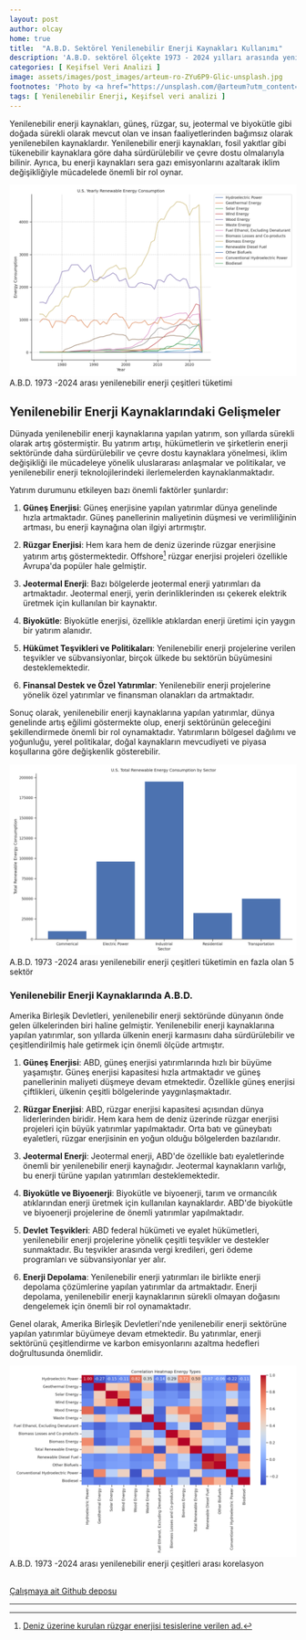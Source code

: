 ```yaml
---
layout: post
author: olcay
home: true
title:  "A.B.D. Sektörel Yenilenebilir Enerji Kaynakları Kullanımı"
description: 'A.B.D. sektörel ölçekte 1973 - 2024 yılları arasında yenilenebilir enerji kaynaklarının kullanımına ait inceleme.'
categories: [ Keşifsel Veri Analizi ]
image: assets/images/post_images/arteum-ro-ZYu6P9-Glic-unsplash.jpg
footnotes: 'Photo by <a href="https://unsplash.com/@arteum?utm_content=creditCopyText&utm_medium=referral&utm_source=unsplash">Arteum.ro</a> on <a href="https://unsplash.com/photos/photo-of-wind-turbines-on-green-grass-ZYu6P9-Glic?utm_content=creditCopyText&utm_medium=referral&utm_source=unsplash">Unsplash</a>'
tags: [ Yenilenebilir Enerji, Keşifsel veri analizi ]
---
```


Yenilenebilir enerji kaynakları, güneş, rüzgar, su, jeotermal ve biyokütle gibi doğada sürekli olarak mevcut olan ve insan faaliyetlerinden bağımsız olarak yenilenebilen kaynaklardır. Yenilenebilir enerji kaynakları, fosil yakıtlar gibi tükenebilir kaynaklara göre daha sürdürülebilir ve çevre dostu olmalarıyla bilinir. Ayrıca, bu enerji kaynakları sera gazı emisyonlarını azaltarak iklim değişikliğiyle mücadelede önemli bir rol oynar.

<img src="/assets/images/post_images/us_yearly_r_energy_consumption.png" class="img-thumbnail" alt="A.B.D. 1973 -2024 arası yenilenebilir enerji çeşitleri tüketimi">
<figcaption class="footnotes text-center" data-selectable-paragraph="">A.B.D. 1973 -2024 arası yenilenebilir enerji çeşitleri tüketimi</figcaption>

## Yenilenebilir Enerji Kaynaklarındaki Gelişmeler

Dünyada yenilenebilir enerji kaynaklarına yapılan yatırım, son yıllarda sürekli olarak artış göstermiştir. Bu yatırım artışı, hükümetlerin ve şirketlerin enerji sektöründe daha sürdürülebilir ve çevre dostu kaynaklara yönelmesi, iklim değişikliği ile mücadeleye yönelik uluslararası anlaşmalar ve politikalar, ve yenilenebilir enerji teknolojilerindeki ilerlemelerden kaynaklanmaktadır.

Yatırım durumunu etkileyen bazı önemli faktörler şunlardır:

1. **Güneş Enerjisi**: Güneş enerjisine yapılan yatırımlar dünya genelinde hızla artmaktadır. Güneş panellerinin maliyetinin düşmesi ve verimliliğinin artması, bu enerji kaynağına olan ilgiyi artırmıştır.

2. **Rüzgar Enerjisi**: Hem kara hem de deniz üzerinde rüzgar enerjisine yatırım artış göstermektedir. Offshore[^1] rüzgar enerjisi projeleri özellikle Avrupa'da popüler hale gelmiştir.

3. **Jeotermal Enerji**: Bazı bölgelerde jeotermal enerji yatırımları da artmaktadır. Jeotermal enerji, yerin derinliklerinden ısı çekerek elektrik üretmek için kullanılan bir kaynaktır.

4. **Biyokütle**: Biyokütle enerjisi, özellikle atıklardan enerji üretimi için yaygın bir yatırım alanıdır.

5. **Hükümet Teşvikleri ve Politikaları**: Yenilenebilir enerji projelerine verilen teşvikler ve sübvansiyonlar, birçok ülkede bu sektörün büyümesini desteklemektedir.

6. **Finansal Destek ve Özel Yatırımlar**: Yenilenebilir enerji projelerine yönelik özel yatırımlar ve finansman olanakları da artmaktadır.

Sonuç olarak, yenilenebilir enerji kaynaklarına yapılan yatırımlar, dünya genelinde artış eğilimi göstermekte olup, enerji sektörünün geleceğini şekillendirmede önemli bir rol oynamaktadır. Yatırımların bölgesel dağılımı ve yoğunluğu, yerel politikalar, doğal kaynakların mevcudiyeti ve piyasa koşullarına göre değişkenlik gösterebilir.

<img src="/assets/images/post_images/us_total_r_energy_consumption_by_sector.png" class="img-thumbnail" alt="A.B.D. 1973 -2024 arası yenilenebilir enerji çeşitleri tüketimin en fazla olan 5 sektör">
<figcaption class="footnotes text-center" data-selectable-paragraph="">A.B.D. 1973 -2024 arası yenilenebilir enerji çeşitleri tüketimin en fazla olan 5 sektör</figcaption>

### Yenilenebilir Enerji Kaynaklarında A.B.D.

Amerika Birleşik Devletleri, yenilenebilir enerji sektöründe dünyanın önde gelen ülkelerinden biri haline gelmiştir. Yenilenebilir enerji kaynaklarına yapılan yatırımlar, son yıllarda ülkenin enerji karmasını daha sürdürülebilir ve çeşitlendirilmiş hale getirmek için önemli ölçüde artmıştır.

1. **Güneş Enerjisi**: ABD, güneş enerjisi yatırımlarında hızlı bir büyüme yaşamıştır. Güneş enerjisi kapasitesi hızla artmaktadır ve güneş panellerinin maliyeti düşmeye devam etmektedir. Özellikle güneş enerjisi çiftlikleri, ülkenin çeşitli bölgelerinde yaygınlaşmaktadır.

2. **Rüzgar Enerjisi**: ABD, rüzgar enerjisi kapasitesi açısından dünya liderlerinden biridir. Hem kara hem de deniz üzerinde rüzgar enerjisi projeleri için büyük yatırımlar yapılmaktadır. Orta batı ve güneybatı eyaletleri, rüzgar enerjisinin en yoğun olduğu bölgelerden bazılarıdır.

3. **Jeotermal Enerji**: Jeotermal enerji, ABD'de özellikle batı eyaletlerinde önemli bir yenilenebilir enerji kaynağıdır. Jeotermal kaynakların varlığı, bu enerji türüne yapılan yatırımları desteklemektedir.

4. **Biyokütle ve Biyoenerji**: Biyokütle ve biyoenerji, tarım ve ormancılık atıklarından enerji üretmek için kullanılan kaynaklardır. ABD'de biyokütle ve biyoenerji projelerine de önemli yatırımlar yapılmaktadır.

5. **Devlet Teşvikleri**: ABD federal hükümeti ve eyalet hükümetleri, yenilenebilir enerji projelerine yönelik çeşitli teşvikler ve destekler sunmaktadır. Bu teşvikler arasında vergi kredileri, geri ödeme programları ve sübvansiyonlar yer alır.

6. **Enerji Depolama**: Yenilenebilir enerji yatırımları ile birlikte enerji depolama çözümlerine yapılan yatırımlar da artmaktadır. Enerji depolama, yenilenebilir enerji kaynaklarının sürekli olmayan doğasını dengelemek için önemli bir rol oynamaktadır.

Genel olarak, Amerika Birleşik Devletleri'nde yenilenebilir enerji sektörüne yapılan yatırımlar büyümeye devam etmektedir. Bu yatırımlar, enerji sektörünü çeşitlendirme ve karbon emisyonlarını azaltma hedefleri doğrultusunda önemlidir.

<img src="/assets/images/post_images/us_total_r_energy_correlation.png" class="img-thumbnail" alt="A.B.D. 1973 -2024 arası yenilenebilir enerji çeşitleri arası korelasyon">
<figcaption class="footnotes text-center" data-selectable-paragraph="">A.B.D. 1973 -2024 arası yenilenebilir enerji çeşitleri arası korelasyon</figcaption>
<br />

[Çalışmaya ait Github deposu](https://github.com/olcaysoyuhan/examples)

---

[^1]: [Deniz üzerine kurulan rüzgar enerjisi tesislerine verilen ad.](https://tr.euronews.com/green/2021/06/09/avrupa-n-n-offshore-ruzgar-enerjisi-sektoru-yukseliste)